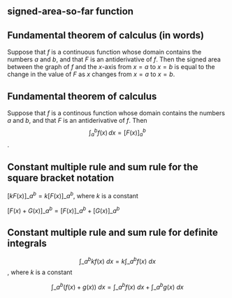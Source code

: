 ## signed-area-so-far function
## Fundamental theorem of calculus (in words)
Suppose that $f$ is a continuous function whose domain contains the numbers $a$ and $b$, and that $F$
is an antiderivative of $f$. Then the signed area between the graph of $f$ and the $x$-axis from $x=a$
to $x=b$ is equal to the change in the value of $F$ as $x$ changes from $x=a$ to $x=b$.

## Fundamental theorem of calculus
Suppose that $f$ is a continous function whose domain contains the numbers $a$ and $b$, and that $F$
is an antiderivative of $f$. Then
$$\int_{a}^{b}f(x) \, dx=[F(x)]_{a}^{b}$$.

## Constant multiple rule and sum rule for the square bracket notation
$[kF(x)]\_a^b=k[F(x)]\_a^b$, where $k$ is a constant

$[F(x)+G(x)]\_{a}^{b}=[F(x)]\_{a}^{b}+[G(x)]\_{a}^{b}$

## Constant multiple rule and sum rule for definite integrals
$$\int\_a^b kf(x) \ dx=k\int\_a^b f(x) \ dx$$, where $k$ is a constant

$$\int\_a^b (f(x)+g(x)) \ dx=\int\_a^b f(x) \ dx + \int\_a^b g(x) \ dx$$
